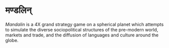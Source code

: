 ﻿# मण्डलिन्
 *Mandalin* is a 4X grand strategy game on a spherical planet
 which attempts to simulate the diverse sociopolitical structures
 of the pre-modern world, markets and trade, and the diffusion
 of languages and culture around the globe.
